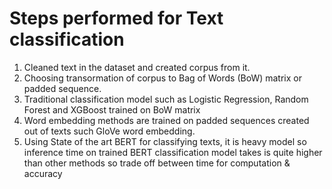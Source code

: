 # Steps performed for Text classification

1. Cleaned text in the dataset and created corpus from it.
2. Choosing transormation of corpus to Bag of Words (BoW) matrix or padded sequence.
3. Traditional classification model such as Logistic Regression, Random Forest and XGBoost trained on BoW matrix
4. Word embedding methods are trained on padded sequences created out of texts such GloVe word embedding.
5. Using State of the art BERT for classifying texts, it is heavy model so inference time on trained BERT classification model takes is quite higher than other methods so trade off between time for computation & accuracy 


